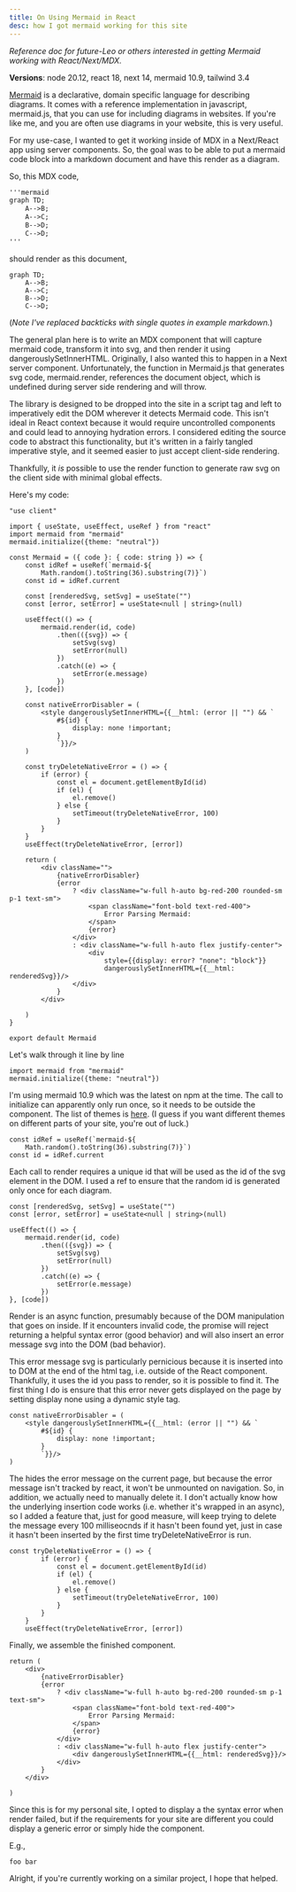 ```yaml
---
title: On Using Mermaid in React
desc: how I got mermaid working for this site
---
```


*Reference doc for future-Leo or others interested in getting Mermaid working with React/Next/MDX.*

**Versions**: node 20.12, react 18, next 14, mermaid 10.9, tailwind 3.4

[Mermaid](https://mermaid.js.org/) is a declarative, domain specific language for describing diagrams.
It comes with a reference implementation in javascript, mermaid.js, that you can use for including diagrams in websites. If you're like me, and you are often use diagrams in your website, this is very useful.

For my use-case, I wanted to get it working inside of MDX in a Next/React app using server components. So, the goal was to be able to put a mermaid code block into a markdown document and have this render as a diagram.

So, this MDX code,

```markdown
'''mermaid
graph TD;
    A-->B;
    A-->C;
    B-->D;
    C-->D;
'''
```

should render as this document,

```mermaid
graph TD;
    A-->B;
    A-->C;
    B-->D;
    C-->D;
```
(*Note I've replaced backticks with single quotes in example markdown.*)

The general plan here is to write an MDX component that will capture mermaid code, transform it into svg, and then render it using dangerouslySetInnerHTML. Originally, I also wanted this to happen in a Next server component. Unfortunately, the function in Mermaid.js that generates svg code, mermaid.render, references the document object, which is undefined during server side rendering and will throw. 

The library is designed to be dropped into the site in a script tag and left to imperatively edit the DOM wherever it detects Mermaid code. This isn't ideal in React context because it would require uncontrolled components and could lead to annoying hydration errors. I considered editing the source code to abstract this functionality, but it's written in a fairly tangled imperative style, and it seemed easier to just accept client-side rendering.

Thankfully, it *is* possible to use the render function to generate raw svg on the client side with minimal global effects.

Here's my code:

```tsx
"use client"

import { useState, useEffect, useRef } from "react"
import mermaid from "mermaid"
mermaid.initialize({theme: "neutral"})

const Mermaid = ({ code }: { code: string }) => {
    const idRef = useRef(`mermaid-${
        Math.random().toString(36).substring(7)}`)
    const id = idRef.current

    const [renderedSvg, setSvg] = useState("")
    const [error, setError] = useState<null | string>(null)

    useEffect(() => {
        mermaid.render(id, code)
            .then(({svg}) => {
                setSvg(svg)
                setError(null)
            })
            .catch((e) => {
                setError(e.message)
            })
    }, [code])
    
    const nativeErrorDisabler = (
        <style dangerouslySetInnerHTML={{__html: (error || "") && `
            #${id} {
                display: none !important;
            }
            `}}/>
    )

    const tryDeleteNativeError = () => {
        if (error) {
            const el = document.getElementById(id)
            if (el) {
                el.remove()
            } else {
                setTimeout(tryDeleteNativeError, 100)
            }
        }
    }
    useEffect(tryDeleteNativeError, [error])

    return (
        <div className="">
            {nativeErrorDisabler}
            {error
                ? <div className="w-full h-auto bg-red-200 rounded-sm p-1 text-sm">
                    <span className="font-bold text-red-400">
                        Error Parsing Mermaid: 
                    </span>
                    {error}
                </div>
                : <div className="w-full h-auto flex justify-center">
                    <div
                        style={{display: error? "none": "block"}}
                        dangerouslySetInnerHTML={{__html: renderedSvg}}/>
                </div>
            }
        </div>
        
    )
}

export default Mermaid
```

Let's walk through it line by line

```tsx
import mermaid from "mermaid"
mermaid.initialize({theme: "neutral"})
```

I'm using mermaid 10.9 which was the latest on npm at the time. The call to initialize can apparently only run once, so it needs to be outside the component. The list of themes is [here](https://mermaid.js.org/config/theming.html). (I guess if you want different themes on different parts of your site, you're out of luck.)

```tsx
const idRef = useRef(`mermaid-${
    Math.random().toString(36).substring(7)}`)
const id = idRef.current
```

Each call to render requires a unique id that will be used as the id of the svg element in the DOM. I used a ref to ensure that the random id is generated only once for each diagram.

```tsx
const [renderedSvg, setSvg] = useState("")
const [error, setError] = useState<null | string>(null)

useEffect(() => {
    mermaid.render(id, code)
        .then(({svg}) => {
            setSvg(svg)
            setError(null)
        })
        .catch((e) => {
            setError(e.message)
        })
}, [code])
```

Render is an async function, presumably because of the DOM manipulation that goes on inside. If it encounters invalid code, the promise will reject returning a helpful syntax error (good behavior) and will also insert an error message svg into the DOM (bad behavior).

This error message svg is particularly pernicious because it is inserted into to DOM at the end of the html tag, i.e. outside of the React component. Thankfully, it uses the id you pass to render, so it is possible to find it. The first thing I do is ensure that this error never gets displayed on the page by setting display none using a dynamic style tag.

```tsx
const nativeErrorDisabler = (
    <style dangerouslySetInnerHTML={{__html: (error || "") && `
        #${id} {
            display: none !important;
        }
        `}}/>
)
```

The hides the error message on the current page, but because the error message isn't tracked by react, it won't be unmounted on navigation. So, in addition, we actually need to manually delete it. I don't actually know how the underlying insertion code works (i.e. whether it's wrapped in an async), so I added a feature that, just for good measure, will keep trying to delete the message every 100 milliseocnds if it hasn't been found yet, just in case it hasn't been inserted by the first time tryDeleteNativeError is run.

```tsx
const tryDeleteNativeError = () => {
        if (error) {
            const el = document.getElementById(id)
            if (el) {
                el.remove()
            } else {
                setTimeout(tryDeleteNativeError, 100)
            }
        }
    }
    useEffect(tryDeleteNativeError, [error])
```

Finally, we assemble the finished component.

```tsx
return (
    <div>
        {nativeErrorDisabler}
        {error
            ? <div className="w-full h-auto bg-red-200 rounded-sm p-1 text-sm">
                <span className="font-bold text-red-400">
                    Error Parsing Mermaid: 
                </span>
                {error}
            </div>
            : <div className="w-full h-auto flex justify-center">
                <div dangerouslySetInnerHTML={{__html: renderedSvg}}/>
            </div>
        }
    </div>
    
)
```

Since this is for my personal site, I opted to display a the syntax error when render failed, but if the requirements for your site are different you could display a generic error or simply hide the component.

E.g.,

```mermaid
foo bar
```

Alright, if you're currently working on a similar project, I hope that helped.